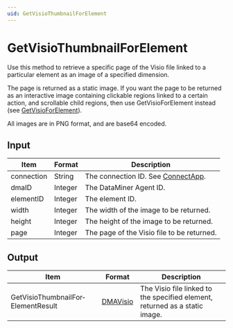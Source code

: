 ```yaml
---
uid: GetVisioThumbnailForElement
---
```


# GetVisioThumbnailForElement

Use this method to retrieve a specific page of the Visio file linked to a particular element as an image of a specified dimension.

The page is returned as a static image. If you want the page to be returned as an interactive image containing clickable regions linked to a certain action, and scrollable child regions, then use GetVisioForElement instead (see [GetVisioForElement](xref:GetVisioForElement)).

All images are in PNG format, and are base64 encoded.

## Input

| Item       | Format  | Description                                                                      |
|------------|---------|----------------------------------------------------------------------------------|
| connection | String  | The connection ID. See [ConnectApp](xref:ConnectApp). |
| dmaID      | Integer | The DataMiner Agent ID.                                                          |
| elementID  | Integer | The element ID.                                                                  |
| width      | Integer | The width of the image to be returned.                                           |
| height     | Integer | The height of the image to be returned.                                          |
| page       | Integer | The page of the Visio file to be returned.                                       |

## Output

| Item | Format | Description |
|--|--|--|
| GetVisioThumbnailFor­ElementResult | [DMAVisio](xref:DMAVisio) | The Visio file linked to the specified element, returned as a static image. |
